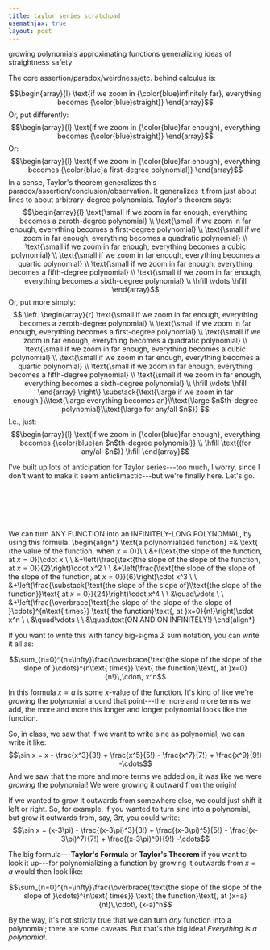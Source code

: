 ```yaml
---
title: taylor series scratchpad
usemathjax: true
layout: post
---
```







growing polynomials
approximating functions
generalizing ideas of straightness
safety



The core assertion/paradox/weirdness/etc. behind calculus is:

$$\begin{array}{l}
\text{if we zoom in {\color{blue}infinitely far}, everything becomes {\color{blue}straight}}
\end{array}$$
Or, put differently:
$$\begin{array}{l}
\text{if we zoom in {\color{blue}far enough}, everything becomes {\color{blue}straight}}
\end{array}$$
Or:
$$\begin{array}{l}
\text{if we zoom in {\color{blue}far enough}, everything becomes {\color{blue}a first-degree polynomial}}
\end{array}$$
In a sense, Taylor's theorem generalizes this paradox/assertion/conclusion/observation. It generalizes it from just about lines to about arbitrary-degree polynomials. Taylor's theorem says:
$$\begin{array}{l}
\text{\small if we zoom in far enough, everything becomes a zeroth-degree polynomial} \\
\text{\small if we zoom in far enough, everything becomes a first-degree polynomial} \\
\text{\small if we zoom in far enough, everything becomes a quadratic polynomial} \\
\text{\small if we zoom in far enough, everything becomes a cubic polynomial} \\
\text{\small if we zoom in far enough, everything becomes a quartic polynomial} \\
\text{\small if we zoom in far enough, everything becomes a fifth-degree polynomial} \\
\text{\small if we zoom in far enough, everything becomes a sixth-degree polynomial} \\
\hfill \vdots \hfill
\end{array}$$
Or, put more simply:
$$
\left.
\begin{array}{r}
\text{\small if we zoom in far enough, everything becomes a zeroth-degree polynomial} \\
\text{\small if we zoom in far enough, everything becomes a first-degree polynomial} \\
\text{\small if we zoom in far enough, everything becomes a quadratic polynomial} \\
\text{\small if we zoom in far enough, everything becomes a cubic polynomial} \\
\text{\small if we zoom in far enough, everything becomes a quartic polynomial} \\
\text{\small if we zoom in far enough, everything becomes a fifth-degree polynomial} \\
\text{\small if we zoom in far enough, everything becomes a sixth-degree polynomial} \\
\hfill \vdots \hfill
\end{array}
\right\} \substack{\text{\large  if we zoom in far enough,}\\\text{\large  everything becomes an}\\\text{\large $n$th-degree polynomial}\\\text{\large  for any/all $n$}}
$$
I.e., just:
$$\begin{array}{l}
\text{if we zoom in {\color{blue}far enough}, everything becomes {\color{blue}an $n$th-degree polynomial}} \\
\hfill \text{(for any/all $n$)} \hfill
\end{array}$$





I've built up lots of anticipation for Taylor series---too much, I worry, since I don't want to make it seem anticlimactic---but we're finally here. Let's go.

<div style='height:5em'></div>



We can turn ANY FUNCTION into an INFINITELY-LONG POLYNOMIAL, by using this formula:
\begin{align*}
\text{a polynomialized function} =& \text{   (the value of the function, when $x=0$)}\\ \\
&+(\text{the slope of the function, at $x=0$})\cdot x \\ \\
&+\left(\frac{\text{the slope of the slope of the function, at $x=0$}}{2}\right)\cdot x^2  \\ \\
&+\left(\frac{\text{the slope of the slope of the slope of the function, at $x=0$}}{6}\right)\cdot x^3 \\ \\
&+\left(\frac{\substack{\text{the slope of the slope of}\\\text{the slope of the function}}\text{ at $x=0$}}{24}\right)\cdot x^4 \\ \\
&\quad\vdots \\ \\
&+\left(\frac{\overbrace{\text{the slope of the slope of the slope of }\cdots}^{n\text{ times}} \text{ the function}\text{, at }x=0}{n!}\right)\cdot x^n \\ \\
&\quad\vdots \\ \\
&\quad\text{ON AND ON INFINITELY!}
\end{align*}

If you want to write this with fancy big-sigma $\Sigma$ sum notation, you can write it all as:

$$\sum_{n=0}^{n=\infty}\frac{\overbrace{\text{the slope of the slope of the slope of }\cdots}^{n\text{ times}} \text{ the function}\text{, at }x=0}{n!}\,\cdot\, x^n$$

In this formula $x=a$ is some $x$-value of the function. It's kind of like we're *growing* the polynomial around that point---the more and more terms we add, the more and more this longer and longer polynomial looks like the function. 

So, in class, we saw that if we want to write sine as polynomial, we can write it like:
$$\sin x = x - \frac{x^3}{3!} + \frac{x^5}{5!} - \frac{x^7}{7!} + \frac{x^9}{9!} -\cdots$$
And we saw that the more and more terms we added on, it was like we were *growing* the polynomial! We were growing it outward from the origin!

If we wanted to grow it outwards from somewhere else, we could just shift it left or right. So, for example, if you wanted to turn sine into a polynomial, but grow it outwards from, say, $3\pi$, you could write:
$$\sin x = (x-3\pi) - \frac{(x-3\pi)^3}{3!} + \frac{(x-3\pi)^5}{5!} - \frac{(x-3\pi)^7}{7!} + \frac{(x-3\pi)^9}{9!} -\cdots$$

The big formula---**Taylor's Formula** or **Taylor's Theorem** if you want to look it up---for polynomializing a function by growing it outwards from $x=a$ would then look like:

$$\sum_{n=0}^{n=\infty}\frac{\overbrace{\text{the slope of the slope of the slope of }\cdots}^{n\text{ times}} \text{ the function}\text{, at }x=a}{n!}\,\cdot\, (x-a)^n$$



By the way, it's not strictly true that we can turn *any* function into a polynomial; there are some caveats. But that's the big idea! *Everything is a polynomial*.


